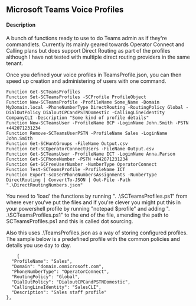## Microsoft Teams Voice Profiles

#### Description
A bunch of functions ready to use to do Teams admin as if they're commandlets. Currently its mainly geared towards Operator Connect and Calling plans but does support Direct Routing as part of the profiles although I have not tested with multiple direct routing providers in the same tenant.

Once you defined your voice profiles in TeamsProfile.json, you can then speed up creation and administering of users with one command. 

    Function Get-SCTeamsProfiles
	Function Set-SCTeamsProfiles -SCProfile ProfileObject
	Function New-SCTeamsProfile -ProfileName Some_Name -Domain MyDomain.local -PhoneNumberType DirectRouting -RoutingPolicy Global -DialOutPolicy DialoutCPCandPSTNDomestic -CallingLineIdentity CompanyCLI -Description "Some kind of profile details"
	Function New-SCTeamsUser -ProfileName BCP -LoginName John.Smith -PSTN +442071231234
	Function Remove-SCTeamsUserPSTN -ProfileName Sales -LoginName John.Smith
	Function Get-SCHuntGroups -FileName Output.csv
	Function Get-SCOperatorConnectUsers -FileName Output.csv
	Function Get-SCTeamsUser -ProfileName ICT -LoginName Anna.Parson
	Function Get-SCPhoneNumber -PSTN +442071231234
	Function Get-SCFreeUserNumber -NumberType OperatorConnect
	Function Test-SCTeamsProfile -ProfileName ICT
 	Function Export-scUserPhoneNumbersAssignments -NumberType DirectRouting | ConvertTo-JSON | Out-File -Path ".\DirectRoutingNumbers.json"

 You need to 'load' the functions by running ". .\SCTeamsProfiles.ps1" from where ever you've put the files
 and if you're clever you might put this in your powershell profile by running "notepad $profile" and adding
 ". .\SCTeamsProfiles.ps1" to the end of the file, amending the path to SCTeamsProfiles.ps1 and this is 
 called dot sourcing. 

 Also this uses .\TeamsProfiles.json as a way of storing configured profiles. The sample below is a predefined profile with the common policies and details you use day to day. 
 
 	    {
      "ProfileName": "Sales",
      "Domain": "domain.onmicrosoft.com",
      "PhoneNumberType": "OperatorConnect",
      "RoutingPolicy": "Global",
      "DialOutPolicy": "DialoutCPCandPSTNDomestic",
      "CallingLineIdentity": "SalesCLI",
      "Description": "Sales staff profile"
    },
